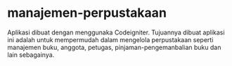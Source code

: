 # manajemen-perpustakaan
Aplikasi dibuat dengan menggunaka Codeigniter. Tujuannya dibuat aplikasi ini adalah untuk mempermudah dalam mengelola perpustakaan seperti manajemen buku, anggota, petugas,  pinjaman-pengemanbalian buku dan lain sebagainya.
